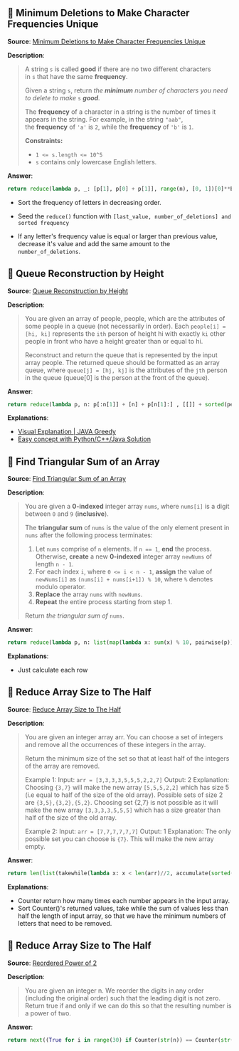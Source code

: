 ## 🧩 Minimum Deletions to Make Character Frequencies Unique

**Source**: [Minimum Deletions to Make Character Frequencies Unique](https://leetcode.com/problems/minimum-deletions-to-make-character-frequencies-unique/)

**Description**:

> A string `s` is called **good** if there are no two different characters in `s` that have the same **frequency**.
> 
> Given a string `s`, return *the **minimum** number of characters you need to delete to make* `s` ***good**.*
> 
> The **frequency** of a character in a string is the number of times it appears in the string. For example, in the string `"aab"`, the **frequency** of `'a'` is `2`, while the **frequency** of `'b'` is `1`.
> 
> **Constraints:**
> 
> - `1 <= s.length <= 10^5`
> - `s` contains only lowercase English letters.

**Answer**:

```python
return reduce(lambda p, _: [p[1], p[0] + p[1]], range(n), [0, 1])[0]**Explanations**:
```

- Sort the frequency of letters in decreasing order.

- Seed the `reduce()` function with `[last_value, number_of_deletions] and sorted frequency`

- If any letter's frequency value is equal or larger than previous value, decrease it's value and add the same amount to the `number_of_deletions`.

## 🧩 Queue Reconstruction by Height

**Source**: [Queue Reconstruction by Height](https://leetcode.com/problems/queue-reconstruction-by-height/)

**Description**:

> You are given an array of people, people, which are the attributes of some people in a queue (not necessarily in order). Each `people[i] = [hi, ki]` represents the `ith` person of height hi with exactly `ki` other people in front who have a height greater than or equal to hi.
> 
> Reconstruct and return the queue that is represented by the input array people. The returned queue should be formatted as an array queue, where `queue[j] = [hj, kj]` is the attributes of the `jth` person in the queue (queue[0] is the person at the front of the queue).

**Answer**:

```python
return reduce(lambda p, n: p[:n[1]] + [n] + p[n[1]:] , [[]] + sorted(people, key=lambda x: (x[0], -x[1]), reverse=True))
```

**Explanations**:

- [Visual Explanation | JAVA Greedy](https://leetcode.com/problems/queue-reconstruction-by-height/discuss/2211641/Visual-Explanation-or-JAVA-Greedy)
- [Easy concept with Python/C++/Java Solution](https://leetcode.com/problems/queue-reconstruction-by-height/discuss/89345/Easy-concept-with-PythonC%2B%2BJava-Solution)

## 🧩 Find Triangular Sum of an Array

**Source**: [Find Triangular Sum of an Array](https://leetcode.com/problems/find-triangular-sum-of-an-array/)

**Description**:

> You are given a **0-indexed** integer array `nums`, where `nums[i]` is a digit between `0` and `9` (**inclusive**).
> 
> The **triangular sum** of `nums` is the value of the only element present in `nums` after the following process terminates:
> 
> 1. Let `nums` comprise of `n` elements. If `n == 1`, **end** the process. Otherwise, **create** a new **0-indexed** integer array `newNums` of length `n - 1`.
> 2. For each index `i`, where `0 <= i < n - 1`, **assign** the value of `newNums[i]` as `(nums[i] + nums[i+1]) % 10`, where `%` denotes modulo operator.
> 3. **Replace** the array `nums` with `newNums`.
> 4. **Repeat** the entire process starting from step 1.
> 
> Return *the triangular sum of* `nums`.

**Answer**:

```python
return reduce(lambda p, n: list(map(lambda x: sum(x) % 10, pairwise(p))), [1] * (len(nums) - 1), nums)[0]
```

**Explanations**:

- Just calculate each row

## 🧩 Reduce Array Size to The Half

**Source**: [Reduce Array Size to The Half](https://leetcode.com/problems/reduce-array-size-to-the-half)

**Description**:

> You are given an integer array arr. You can choose a set of integers and remove all the occurrences of these integers in the array.
> 
> Return the minimum size of the set so that at least half of the integers of the array are removed.
> 
> Example 1:
> Input: `arr = [3,3,3,3,5,5,5,2,2,7]`
> Output: 2
> Explanation: Choosing `{3,7}` will make the new array `[5,5,5,2,2]` which has size 5 (i.e equal to half of the size of the old array).
> Possible sets of size 2 are `{3,5},{3,2},{5,2}`.
> Choosing set {2,7} is not possible as it will make the new array `[3,3,3,3,5,5,5]` which has a size greater than half of the size of the old array.
> 
> Example 2:
> Input: `arr = [7,7,7,7,7,7]`
> Output: 1
> Explanation: The only possible set you can choose is `{7}`. This will make the new array empty.

**Answer**:

```python
return len(list(takewhile(lambda x: x < len(arr)//2, accumulate(sorted(Counter(arr).values(), reverse=True))))) + 1
```

**Explanations**:

- Counter return how many times each number appears in the input array.
- Sort Counter()'s returned values, take while the sum of values less than half the length of input array, so that we have the minimum numbers of letters that need to be removed.

## 🧩 Reduce Array Size to The Half

**Source**: [Reordered Power of 2](https://leetcode.com/problems/reordered-power-of-2/)

**Description**:

> You are given an integer n. We reorder the digits in any order (including the original order) such that the leading digit is not zero.
> Return true if and only if we can do this so that the resulting number is a power of two.

**Answer**:

```python
return next((True for i in range(30) if Counter(str(n)) == Counter(str(pow(2, i)))), False)
```
